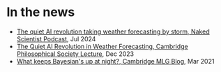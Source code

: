 # In the news

* [The quiet AI revolution taking weather forecasting by storm, Naked Scientist Podcast](https://t.co/HzhfcHmWni), Jul 2024 
* [The Quiet AI Revolution in Weather Forecasting, Cambridge Philosophical Society Lecture](https://www.youtube.com/watch?v=JGn18WH0d6s), Dec 2023
* [What keeps Bayesian's up at night?, Cambridge MLG Blog](https://mlg.eng.cam.ac.uk/blog/2021/03/31/what-keeps-a-bayesian-awake-at-night-part-1.html), Mar 2021
